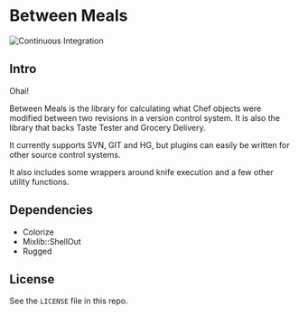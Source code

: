 # Between Meals

![Continuous Integration](https://github.com/facebook/between-meals/workflows/Continuous%20Integration/badge.svg?event=push)

## Intro

Ohai!

Between Meals is the library for calculating what Chef objects were modified
between two revisions in a version control system. It is also the library
that backs Taste Tester and Grocery Delivery.

It currently supports SVN, GIT and HG, but plugins can easily be written for
other source control systems.

It also includes some wrappers around knife execution and a few other utility
functions.

## Dependencies

* Colorize
* Mixlib::ShellOut
* Rugged

## License

See the `LICENSE` file in this repo.
